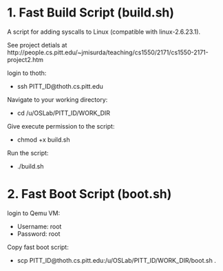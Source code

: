 # 1. Fast Build Script (build.sh)
<p>A script for adding syscalls to Linux (compatible with linux-2.6.23.1).</p>
<p>See project detials at http://people.cs.pitt.edu/~jmisurda/teaching/cs1550/2171/cs1550-2171-project2.htm</p>
<p>login to thoth:</p>
<ul>
  <li>ssh PITT_ID@thoth.cs.pitt.edu</li>
</ul>
<p>Navigate to your working directory:</p>
<ul>
  <li> cd /u/OSLab/PITT_ID/WORK_DIR</li>
</ul>
<p>Give execute permission to the script:</p>
<ul>
  <li> chmod +x build.sh</li>
</ul>
<p>Run the script:</p>
<ul>
  <li> ./build.sh</li>
</ul>



# 2. Fast Boot Script (boot.sh)
<p>login to Qemu VM:</p>
<ul>
  <li>Username: root</li>
  <li>Password: root</li>
</ul>
<p>Copy fast boot script:</p>
<ul>
  <li>scp PITT_ID@thoth.cs.pitt.edu:/u/OSLab/PITT_ID/WORK_DIR/boot.sh .</li>
</ul>

